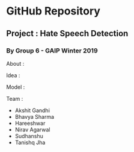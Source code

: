 # GitHub Repository
## Project : Hate Speech Detection
### By Group 6 - GAIP Winter 2019

About : 


Idea : 



Model : 




Team : 
- Akshit Gandhi
- Bhavya Sharma
- Hareeshwar
- Nirav Agarwal
- Sudhanshu
- Tanishq Jha

